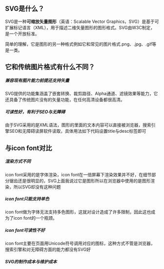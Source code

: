 ## SVG是什么？

SVG是一种**可缩放矢量图形**（英语：Scalable Vector Graphics，SVG）是基于可扩展标记语言（XML），用于描述二维矢量图形的图形格式。SVG由W3C制定，是一个开放标准。

简单的理解，它是图形的另一种格式例如它和常见的图片格式.png、.jpg、.gif等是一类。

## 它和传统图片格式有什么不同？

##### **兼容现有图片能力前提还支持矢量**

SVG提供的功能集涵盖了嵌套转换、裁剪路径、Alpha通道、滤镜效果等能力，它还具备了传统图片没有的矢量功能，在任何高清设备都很高清。

##### **可读性好，有利于SEO与无障碍**

由于SVG采用的是XML语法，图形的里面的文本内容可以直接被浏览器，搜索引擎SEO和无障碍读屏软件读取，具体用法如下代码设置title与desc标签即可

## 与icon font对比

##### 渲染方式不同

icon font采用的是字体渲染，icon font在一倍屏幕下渲染效果并不好，在细节部分锯齿还是很明显的，SVG上面我说过它是图形所以在浏览器中使用的是图形渲染，所以SVG却没有这种问题

##### icon font只能支持单色

icon font做为字体无法支持多色图形，这就对设计造成了许多限制，因此这也成为了icon font的一个瓶颈。

##### icon font可读性不好

icon font主要在页面用Unicode符号调用对应的图标，这种方式不管是浏览器，搜索引擎和对无障碍方面的能力都没有SVG好

##### SVG的制作成本与维护成本